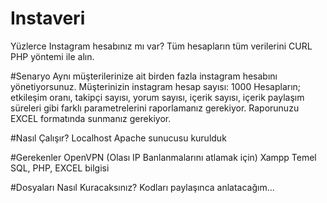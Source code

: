 # Instaveri
Yüzlerce Instagram hesabınız mı var? Tüm hesapların tüm verilerini CURL PHP yöntemi ile alın.

#Senaryo
Aynı müşterilerinize ait birden fazla instagram hesabını yönetiyorsunuz. 
Müşterinizin instagram hesap sayısı: 1000
Hesapların; etkileşim oranı, takipçi sayısı, yorum sayısı, içerik sayısı, içerik paylaşım süreleri gibi farklı parametrelerini raporlamanız gerekiyor.
Raporunuzu EXCEL formatında sunmanız gerekiyor.

#Nasıl Çalışır?
Localhost Apache sunucusu kurulduk

#Gerekenler
OpenVPN (Olası IP Banlanmalarını atlamak için)
Xampp
Temel SQL, PHP, EXCEL bilgisi

#Dosyaları Nasıl Kuracaksınız?
Kodları paylaşınca anlatacağım...
